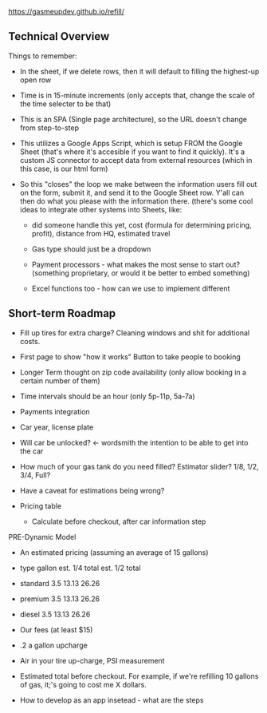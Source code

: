 https://gasmeupdev.github.io/refill/

## Technical Overview
Things to remember: 
- In the sheet, if we delete rows, then it will default to filling the highest-up open row 
- Time is in 15-minute increments (only accepts that, change the scale of the time selecter to be that) 
- This is an SPA (Single page architecture), so the URL doesn't change from step-to-step

- This utilizes a Google Apps Script, which is setup FROM the Google Sheet (that's where it's accesible if you want to find it quickly). It's a custom JS connector to accept data from external resources (which in this case, is our html form) 

- So this "closes" the loop we make between the information users fill out on the form, submit it, and send it to the Google Sheet row. Y'all can then do what you please with the information there. (there's some cool ideas to integrate other systems into Sheets, like: 
  - did someone handle this yet, cost (formula for determining pricing, profit), distance from HQ, estimated travel
  - Gas type should just be a dropdown
  - Payment processors - what makes the most sense to start out? (something proprietary, or would it be better to embed something)

  - Excel functions too - how can we use to implement different

 ## Short-term Roadmap 
- Fill up tires for extra charge? Cleaning windows and shit for additional costs. 
- First page to show "how it works" Button to take people to booking

- Longer Term thought on zip code availability (only allow booking in a certain number of them) 
- Time intervals should be an hour (only 5p-11p, 5a-7a)
- Payments integration 
- Car year, license plate
- Will car be unlocked? <- wordsmith the intention to be able to get into the car
- How much of your gas tank do you need filled? Estimator slider? 1/8, 1/2, 3/4, Full?
 -   Have a caveat for estimations being wrong? 
- Pricing table
  - Calculate before checkout, after car information step 

PRE-Dynamic Model
- An estimated pricing (assuming an average of 15 gallons) 
- type       gallon    est. 1/4 total  est. 1/2 total  
- standard   3.5        13.13            26.26
- premium  3.5         13.13              26.26
- diesel   3.5         13.13              26.26

- Our fees (at least $15)
- .2 a gallon upcharge
- Air in your tire up-charge, PSI measurement
- Estimated total before checkout. For example, if we're refilling 10 gallons of gas, it;'s going to cost me X dollars.
- How to develop as an app insetead - what are the steps 
 
